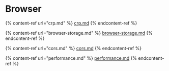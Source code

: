 # Browser

{% content-ref url="crp.md" %}
[crp.md](crp.md)
{% endcontent-ref %}

{% content-ref url="browser-storage.md" %}
[browser-storage.md](browser-storage.md)
{% endcontent-ref %}

{% content-ref url="cors.md" %}
[cors.md](cors.md)
{% endcontent-ref %}

{% content-ref url="performance.md" %}
[performance.md](performance.md)
{% endcontent-ref %}

